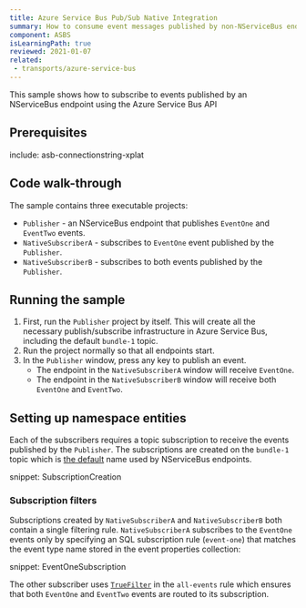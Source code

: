 ```yaml
---
title: Azure Service Bus Pub/Sub Native Integration
summary: How to consume event messages published by non-NServiceBus endpoints.
component: ASBS
isLearningPath: true
reviewed: 2021-01-07
related:
 - transports/azure-service-bus
---
```


This sample shows how to subscribe to events published by an NServiceBus endpoint using the Azure Service Bus API

## Prerequisites

include: asb-connectionstring-xplat

## Code walk-through

The sample contains three executable projects:

 * `Publisher` - an NServiceBus endpoint that publishes `EventOne` and `EventTwo` events.
 * `NativeSubscriberA` - subscribes to `EventOne` event published by the `Publisher`.
 * `NativeSubscriberB` - subscribes to both events published by the `Publisher`.

## Running the sample

1. First, run the `Publisher` project by itself. This will create all the necessary publish/subscribe infrastructure in Azure Service Bus, including the default `bundle-1` topic.
2. Run the project normally so that all endpoints start.
3. In the `Publisher` window, press any key to publish an event.
    * The endpoint in the `NativeSubscriberA` window will receive `EventOne`.
    * The endpoint in the `NativeSubscriberB` window will receive both `EventOne` and `EventTwo`.
 
## Setting up namespace entities

Each of the subscribers requires a topic subscription to receive the events published by the `Publisher`. The subscriptions are created on the `bundle-1` topic which is [the default](/transports/azure-service-bus/configuration.md#entity-creation) name used by NServiceBus endpoints. 

snippet: SubscriptionCreation

### Subscription filters

Subscriptions created by `NativeSubscriberA` and `NativeSubscriberB` both contain a single filtering rule. `NativeSubscriberA` subscribes to the `EventOne` events only by specifying an SQL subscription rule (`event-one`) that matches the event type name stored in the event properties collection:

snippet: EventOneSubscription

The other subscriber uses [`TrueFilter`](https://docs.microsoft.com/en-us/dotnet/api/microsoft.servicebus.messaging.truefilter?view=azure-dotnet) in the `all-events` rule which ensures that both `EventOne` and `EventTwo` events are routed to its subscription.
